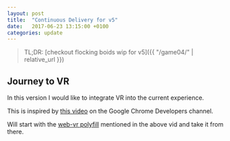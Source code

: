 ```yaml
---
layout: post
title:  "Continuous Delivery for v5"
date:   2017-06-23 13:15:00 +0100
categories: update
---
```

> TL;DR: [checkout flocking boids wip for v5]({{ "/game04/" | relative_url }})

Journey to VR
---
In this version I would like to integrate VR into the current experience.

This is inspired by [this video](https://youtu.be/jT2mR9WzJ7Y) on the Google Chrome Developers channel.

Will start with the [web-vr polyfill](https://github.com/googlevr/webvr-polyfill) mentioned in the above vid and take it from there. 

